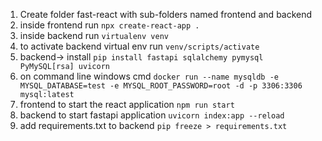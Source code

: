 1. Create folder fast-react with sub-folders named frontend and backend
2. inside frontend run ```npx create-react-app .```
3. inside backend run ```virtualenv venv```
4. to activate backend virtual env run ```venv/scripts/activate```
5. backend-> install ```pip install fastapi sqlalchemy pymysql PyMySQL[rsa] uvicorn```
6. on command line windows cmd ```docker run --name mysqldb -e MYSQL_DATABASE=test -e MYSQL_ROOT_PASSWORD=root -d -p 3306:3306 mysql:latest```
7. frontend to start the react application ```npm run start```
8. backend to start fastapi application ```uvicorn index:app --reload```
9. add requirements.txt to backend ```pip freeze > requirements.txt```